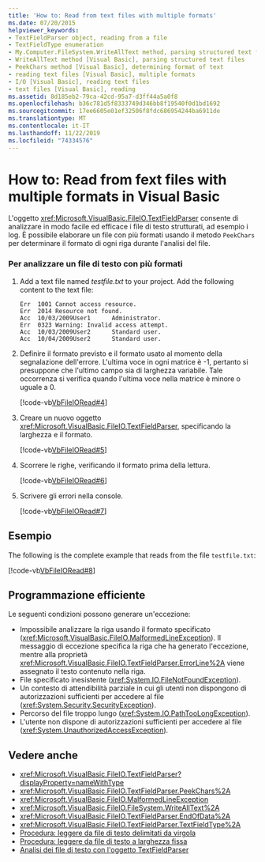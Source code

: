 ```yaml
---
title: 'How to: Read from text files with multiple formats'
ms.date: 07/20/2015
helpviewer_keywords:
- TextFieldParser object, reading from a file
- TextFieldType enumeration
- My.Computer.FileSystem.WriteAllText method, parsing structured text files
- WriteAllText method [Visual Basic], parsing structured text files
- PeekChars method [Visual Basic], determining format of text
- reading text files [Visual Basic], multiple formats
- I/O [Visual Basic], reading text files
- text files [Visual Basic], reading
ms.assetid: 8d185eb2-79ca-42cd-95a7-d3ff44a5a0f8
ms.openlocfilehash: b36c781d5f8333749d346bb8f19540f0d1bd1692
ms.sourcegitcommit: 17ee6605e01ef32506f8fdc686954244ba6911de
ms.translationtype: MT
ms.contentlocale: it-IT
ms.lasthandoff: 11/22/2019
ms.locfileid: "74334576"
---
```

# <a name="how-to-read-from-fext-files-with-multiple-formats-in-visual-basic"></a>How to: Read from fext files with multiple formats in Visual Basic

L'oggetto <xref:Microsoft.VisualBasic.FileIO.TextFieldParser> consente di analizzare in modo facile ed efficace i file di testo strutturati, ad esempio i log. È possibile elaborare un file con più formati usando il metodo `PeekChars` per determinare il formato di ogni riga durante l'analisi del file.
  
### <a name="to-parse-a-text-file-with-multiple-formats"></a>Per analizzare un file di testo con più formati

1. Add a text file named *testfile.txt* to your project. Add the following content to the text file:

    ```text
    Err  1001 Cannot access resource.
    Err  2014 Resource not found.
    Acc  10/03/2009User1      Administrator.
    Err  0323 Warning: Invalid access attempt.
    Acc  10/03/2009User2      Standard user.
    Acc  10/04/2009User2      Standard user.
    ```

2. Definire il formato previsto e il formato usato al momento della segnalazione dell'errore. L'ultima voce in ogni matrice è -1, pertanto si presuppone che l'ultimo campo sia di larghezza variabile. Tale occorrenza si verifica quando l'ultima voce nella matrice è minore o uguale a 0.

     [!code-vb[VbFileIORead#4](~/samples/snippets/visualbasic/VS_Snippets_VBCSharp/VbFileIORead/VB/Class1.vb#4)]

3. Creare un nuovo oggetto <xref:Microsoft.VisualBasic.FileIO.TextFieldParser>, specificando la larghezza e il formato.

     [!code-vb[VbFileIORead#5](~/samples/snippets/visualbasic/VS_Snippets_VBCSharp/VbFileIORead/VB/Class1.vb#5)]

4. Scorrere le righe, verificando il formato prima della lettura.

     [!code-vb[VbFileIORead#6](~/samples/snippets/visualbasic/VS_Snippets_VBCSharp/VbFileIORead/VB/Class1.vb#6)]

5. Scrivere gli errori nella console.

     [!code-vb[VbFileIORead#7](~/samples/snippets/visualbasic/VS_Snippets_VBCSharp/VbFileIORead/VB/Class1.vb#7)]

## <a name="example"></a>Esempio

The following is the complete example that reads from the file `testfile.txt`:

 [!code-vb[VbFileIORead#8](~/samples/snippets/visualbasic/VS_Snippets_VBCSharp/VbFileIORead/VB/Class1.vb#8)]

## <a name="robust-programming"></a>Programmazione efficiente

Le seguenti condizioni possono generare un'eccezione:  
  
- Impossibile analizzare la riga usando il formato specificato (<xref:Microsoft.VisualBasic.FileIO.MalformedLineException>). Il messaggio di eccezione specifica la riga che ha generato l'eccezione, mentre alla proprietà <xref:Microsoft.VisualBasic.FileIO.TextFieldParser.ErrorLine%2A> viene assegnato il testo contenuto nella riga.
- File specificato inesistente (<xref:System.IO.FileNotFoundException>).
- Un contesto di attendibilità parziale in cui gli utenti non dispongono di autorizzazioni sufficienti per accedere al file (<xref:System.Security.SecurityException>).
- Percorso del file troppo lungo (<xref:System.IO.PathTooLongException>).
- L'utente non dispone di autorizzazioni sufficienti per accedere al file (<xref:System.UnauthorizedAccessException>).

## <a name="see-also"></a>Vedere anche

- <xref:Microsoft.VisualBasic.FileIO.TextFieldParser?displayProperty=nameWithType>
- <xref:Microsoft.VisualBasic.FileIO.TextFieldParser.PeekChars%2A>
- <xref:Microsoft.VisualBasic.FileIO.MalformedLineException>
- <xref:Microsoft.VisualBasic.FileIO.FileSystem.WriteAllText%2A>
- <xref:Microsoft.VisualBasic.FileIO.TextFieldParser.EndOfData%2A>
- <xref:Microsoft.VisualBasic.FileIO.TextFieldParser.TextFieldType%2A>
- [Procedura: leggere da file di testo delimitati da virgola](how-to-read-from-comma-delimited-text-files.md)
- [Procedura: leggere da file di testo a larghezza fissa](how-to-read-from-fixed-width-text-files.md)
- [Analisi dei file di testo con l'oggetto TextFieldParser](parsing-text-files-with-the-textfieldparser-object.md)
